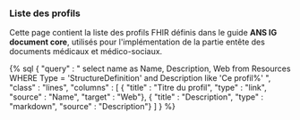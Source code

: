 ### Liste des profils
 
 Cette page contient la liste des profils FHIR définis dans le guide **ANS IG document core**, utilisés pour l'implémentation de la partie entête des documents médicaux et médico-sociaux.
 
 {% sql {
     "query" : " select name as Name, Description, Web from Resources WHERE Type = 'StructureDefinition' and Description like 'Ce profil%' ",
     "class" : "lines",
     "columns" : [
         { "title" : "Titre du profil", "type" : "link", "source" : "Name", "target" : "Web"},
         { "title" : "Description", "type" : "markdown", "source" : "Description"}
     ]
 } %}
